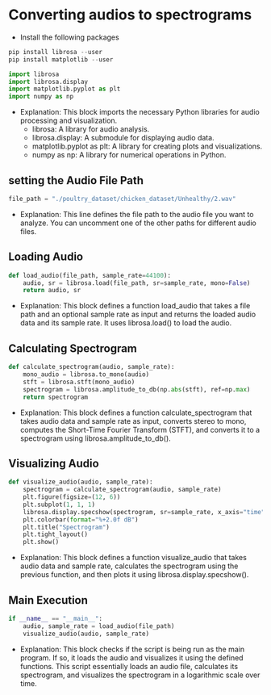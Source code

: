 # Converting audios to spectrograms

- Install the following packages 
```py
pip install librosa --user
pip install matplotlib --user
```

```py
import librosa
import librosa.display
import matplotlib.pyplot as plt
import numpy as np
```

- Explanation: This block imports the necessary Python libraries for audio processing and visualization.
  - librosa: A library for audio analysis.
  - librosa.display: A submodule for displaying audio data.
  - matplotlib.pyplot as plt: A library for creating plots and visualizations.
  - numpy as np: A library for numerical operations in Python.

## setting the Audio File Path

```py
file_path = "./poultry_dataset/chicken_dataset/Unhealthy/2.wav"
```

- Explanation: This line defines the file path to the audio file you want to analyze. You can uncomment one of the other paths for different audio files.

## Loading Audio

```py
def load_audio(file_path, sample_rate=44100):
    audio, sr = librosa.load(file_path, sr=sample_rate, mono=False)
    return audio, sr
```

- Explanation: This block defines a function load_audio that takes a file path and an optional sample rate as input and returns the loaded audio data and its sample rate. It uses librosa.load() to load the audio.

## Calculating Spectrogram

```py
def calculate_spectrogram(audio, sample_rate):
    mono_audio = librosa.to_mono(audio)
    stft = librosa.stft(mono_audio)
    spectrogram = librosa.amplitude_to_db(np.abs(stft), ref=np.max)
    return spectrogram
```

- Explanation: This block defines a function calculate_spectrogram that takes audio data and sample rate as input, converts stereo to mono, computes the Short-Time Fourier Transform (STFT), and converts it to a spectrogram using librosa.amplitude_to_db().

## Visualizing Audio

```py
def visualize_audio(audio, sample_rate):
    spectrogram = calculate_spectrogram(audio, sample_rate)
    plt.figure(figsize=(12, 6))
    plt.subplot(1, 1, 1)
    librosa.display.specshow(spectrogram, sr=sample_rate, x_axis="time", y_axis="log")
    plt.colorbar(format="%+2.0f dB")
    plt.title("Spectrogram")
    plt.tight_layout()
    plt.show()
```

- Explanation: This block defines a function visualize_audio that takes audio data and sample rate, calculates the spectrogram using the previous function, and then plots it using librosa.display.specshow().

## Main Execution

```py
if __name__ == "__main__":
    audio, sample_rate = load_audio(file_path)
    visualize_audio(audio, sample_rate)
```

- Explanation: This block checks if the script is being run as the main program. If so, it loads the audio and visualizes it using the defined functions.
  This script essentially loads an audio file, calculates its spectrogram, and visualizes the spectrogram in a logarithmic scale over time.
